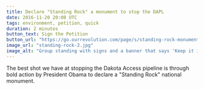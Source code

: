 ```yaml
---
title: Declare "Standing Rock" a monument to stop the DAPL
date: 2016-11-20 20:08 UTC
tags: environment, petition, quick
duration: 2 minutes
button_text: Sign the Petition
button_url: "https://go.ourrevolution.com/page/s/standing-rock-monument"
image_url: "standing-rock-2.jpg"
image_alt: "Group standing with signs and a banner that says 'Keep it in the ground'"
---
```


The best shot we have at stopping the Dakota Access pipeline is through bold
action by President Obama to declare a "Standing Rock" national monument.
